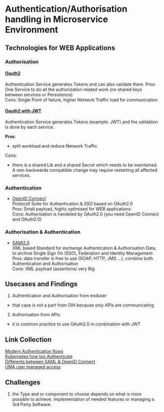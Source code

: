 # Authentication/Authorisation handling in Microservice Environment #

## Technologies for WEB Applications ##

### Authorisation ###

#### [Oauth2](https://aaronparecki.com/oauth-2-simplified/)   
Authentication Service generates Tokens and can also validate them. 
Pros: One Service to do all the authorization related work (no shared keys between services or Persistence)  
Cons: Single Point of failure, higher Network Traffic load for communication

#### [Oauth2 with JWT](https://jwt.io/introduction/)  
Authentication Service generates Tokens (example: JWT)  and the validation is done by each service.  

**Pros**:   
* split workload and reduce Network Traffic  

Cons: 
* there is a shared Lib and a shared Secret which needs to be maintained. A non-backwards compatible change may require restarting all affected services.

### Authentication ###

* [OpenID Connect](http://openid.net/connect/)  
Protocoll Suite for Authentication & SSO based on OAuth2.0  
Pros: Small payload, highly optimised for WEB applications  
Cons: Authorisation is handeled by OAuth2.0 (you need OpenID Connect and OAuth2.0)

### Authorisation & Authentication ###

* [SAMl2.0](http://saml.xml.org/saml-specifications)  
XML based Standard for exchange Authentication & Authorisation Data, to archive Single Sign On (SSO), Federation and Identity Management  
Pros: data transfer is free to use (SOAP, HTTP, JMS ...), combine both Authentication and Authorisation  
Cons: XML payload (assertions) very Big

## Usecases and Findings ##

1. Authentication and Authorisation from enduser  

* that case is not a part from OIH because only APIs are communicating

2. Authorisation from APIs

* it is common practice to use OAuth2.0 in combination with JWT 

## Link Collection

[Modern Authentication flows](https://nordicapis.com/how-to-control-user-identity-within-microservices/)  
[Kubernetes how too Authenticate](https://medium.com/jeroen-rosenberg/from-monolith-to-microservice-architecture-on-kubernetes-part-2-authentication-with-jwt-934ea030923)  
[Differents between SAML & OpenID Connect](https://www.gluu.org/blog/oauth-vs-saml-vs-openid-connect/)  
[UMA user managed access](https://www.gluu.org/resources/documents/standards/uma/)

## Challenges

1.  the Type and or component to choose depends on what is more possible to achieve. implementation of needed features or managing a 3rd Party Software. 